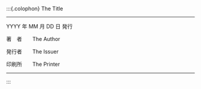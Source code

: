 :::{.colophon}
The Title

---

YYYY 年 MM 月 DD 日 発行

著　者　　The Author

発行者　　The Issuer

印刷所　　The Printer

---
:::
